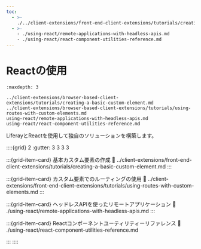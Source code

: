 ```yaml
---
toc:
  - >-
    ./../client-extensions/front-end-client-extensions/tutorials/creating-a-basic-custom-element.md
  - >-
    - ./using-react/remote-applications-with-headless-apis.md
    - ./using-react/react-component-utilities-reference.md
---
```

# Reactの使用

```{toctree}
:maxdepth: 3

../client-extensions/browser-based-client-extensions/tutorials/creating-a-basic-custom-element.md
../client-extensions/browser-based-client-extensions/tutorials/using-routes-with-custom-elements.md
using-react/remote-applications-with-headless-apis.md
using-react/react-component-utilities-reference.md
```

LiferayとReactを使用して独自のソリューションを構築します。

::::{grid} 2
:gutter: 3 3 3 3

:::{grid-item-card} 基本カスタム要素の作成
:link: ../client-extensions/front-end-client-extensions/tutorials/creating-a-basic-custom-element.md
:::

:::{grid-item-card} カスタム要素でのルーティングの使用
:link: ../client-extensions/front-end-client-extensions/tutorials/using-routes-with-custom-elements.md
:::

:::{grid-item-card} ヘッドレスAPIを使ったリモートアプリケーション
:link: ./using-react/remote-applications-with-headless-apis.md
:::

:::{grid-item-card} Reactコンポーネントユーティリティーリファレンス
:link: ./using-react/react-component-utilities-reference.md

:::
::::
